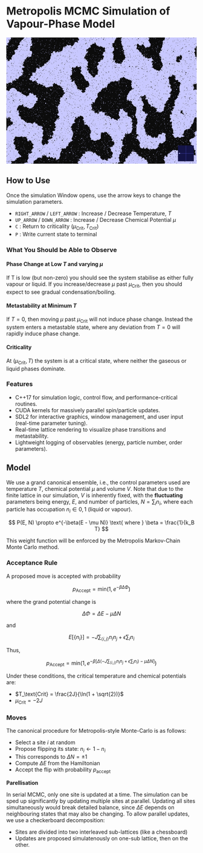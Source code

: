 # Metropolis MCMC Simulation of Vapour-Phase Model

![Image of Simulator #48c136f](./images/phaseSim.png "Sim")

## How to Use

Once the simulation Window opens, use the arrow keys to change the simulation parameters.

- `RIGHT_ARROW` / `LEFT_ARROW` : Increase / Decrease Temperature, $T$
- `UP_ARROW` / `DOWN_ARROW` : Increase / Decrease Chemical Potential $\mu$
- `C` : Return to criticality $(\mu_{\text{Crit}}, T_\text{Crit})$
- `P` : Write current state to terminal


### What You Should be Able to Observe

#### Phase Change at Low $T$ and varying $\mu$

If T is low (but non-zero) you should see the system stabilise as either fully vapour or liquid. If you increase/decrease $\mu$ past $\mu_\text{Crit}$, then you should expect to see gradual condensation/boiling.

#### Metastability at Minimum $T$

If $T = 0$, then moving $\mu$ past $\mu_\text{Crit}$ will not induce phase change. Instead the system enters a metastable state, where any deviation from $T = 0$ will rapidly induce phase change.

#### Criticality

At $(\mu_\text{Crit}, T)$ the system is at a critical state, where neither the gaseous or liquid phases dominate. 

### Features
- C++17 for simulation logic, control flow, and performance-critical routines.
- CUDA kernels for massively parallel spin/particle updates.
- SDL2 for interactive graphics, window management, and user input (real-time parameter tuning).
- Real-time lattice rendering to visualize phase transitions and metastability.
- Lightweight logging of observables (energy, particle number, order parameters).

## Model

We use a grand canonical ensemble, i.e., the control parameters used are temperature $T$, chemical potential $\mu$ and volume $V$. Note that due to the finite lattice in our simulation, $V$ is inherently fixed, with the **fluctuating** parameters being energy, $E$, and number of particles, $N = \sum_i{n_i}$, where each particle has occupation $n_i \in {0, 1}$ (liquid or vapour).

$$
P(E, N) \propto e^{-\beta(E - \mu N)} \text{  where  } \beta = \frac{1}{k_B T}
$$

This weight function will be enforced by the Metropolis Markov-Chain Monte Carlo method.

### Acceptance Rule

A proposed move is accepted with probability

$$
p_\text{Accept} = \text{min}(1, e^{-\beta\Delta\Phi})
$$

where the grand potential change is

$$
\Delta\Phi = \Delta E - \mu \Delta N
$$

and 

$$
E[\{n_i\}] = - J \sum_{\langle i,j\rangle}n_i n_j + \epsilon \sum_i n_i
$$

Thus,

$$
p_\text{Accept} = \text{min}(1, e^{-\beta[\Delta (- J \sum_{\langle i,j\rangle}n_i n_j + \epsilon \sum_i n_i ) - \mu \Delta N]})
$$

Under these conditions, the critical temperature and chemical potentials are:
- $T_\text{Crit} = \frac{2J}{\ln(1 + \sqrt{2})}$
- $\mu_\text{Crit} = -2J$


### Moves

The canonical procedure for Metropolis-style Monte-Carlo is as follows:
- Select a site $i$ at random
- Propose flipping its state: $n_i \leftarrow 1 - n_i$
- This corresponds to $\Delta N = \pm 1$
- Compute $\Delta E$ from the Hamiltonian
- Accept the flip with probability $p_\text{accept}$

**Parellisation**

In serial MCMC, only one site is updated at a time. The simulation can be sped up significantly by updating multiple sites at parallel. Updating all sites simultaneously would break detailed balance, since $\Delta E$ depends on neighbouring states that may also be changing. To allow parallel updates, we use a checkerboard decomposition:
- Sites are divided into two interleaved sub-lattices (like a chessboard)
- Updates are proposed simulatenously on one-sub lattice, then on the other.
